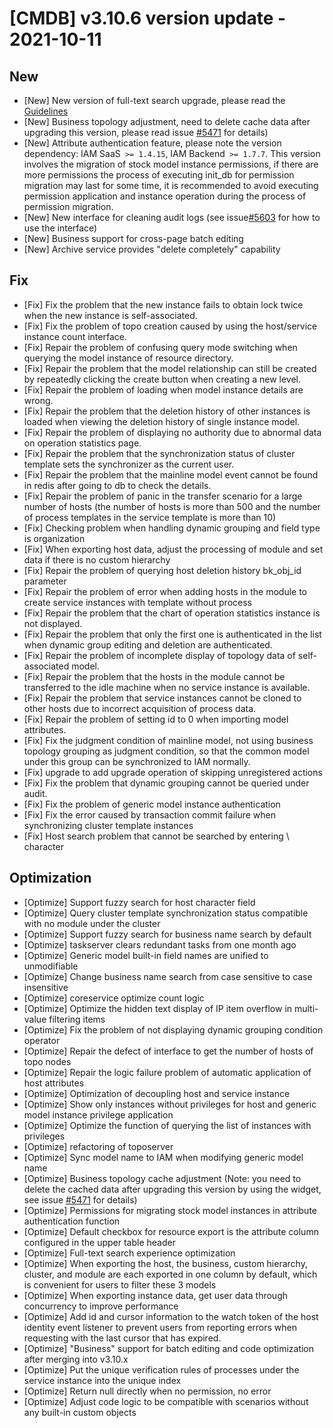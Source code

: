 # [CMDB] v3.10.6 version update - 2021-10-11

## New

- [New] New version of full-text search upgrade, please read the [Guidelines](https://github.com/TencentBlueKing/bk-cmdb/issues/5507)
- [New] Business topology adjustment, need to delete cache data after upgrading this version, please read issue [#5471](https://github.com/TencentBlueKing/bk-cmdb/issues/5471) for details)
- [New] Attribute authentication feature, please note the version dependency: IAM SaaS` >= 1.4.15`, IAM Backend` >= 1.7.7`. This version involves the migration of stock model instance permissions, if there are more permissions the process of executing init_db for permission migration may last for some time, it is recommended to avoid executing permission application and instance operation during the process of permission migration.
- [New] New interface for cleaning audit logs (see issue[#5603](https://github.com/TencentBlueKing/bk-cmdb/issues/5603) for how to use the interface)
- [New] Business support for cross-page batch editing
- [New] Archive service provides "delete completely" capability

## Fix

- [Fix] Fix the problem that the new instance fails to obtain lock twice when the new instance is self-associated.
- [Fix] Fix the problem of topo creation caused by using the host/service instance count interface.
- [Fix] Repair the problem of confusing query mode switching when querying the model instance of resource directory.
- [Fix] Repair the problem that the model relationship can still be created by repeatedly clicking the create button when creating a new level.
- [Fix] Repair the problem of loading when model instance details are wrong.
- [Fix] Repair the problem that the deletion history of other instances is loaded when viewing the deletion history of single instance model.
- [Fix] Repair the problem of displaying no authority due to abnormal data on operation statistics page.
- [Fix] Repair the problem that the synchronization status of cluster template sets the synchronizer as the current user.
- [Fix] Repair the problem that the mainline model event cannot be found in redis after going to db to check the details.
- [Fix] Repair the problem of panic in the transfer scenario for a large number of hosts (the number of hosts is more than 500 and the number of process templates in the service template is more than 10)
- [Fix] Checking problem when handling dynamic grouping and field type is organization
- [Fix] When exporting host data, adjust the processing of module and set data if there is no custom hierarchy
- [Fix] Repair the problem of querying host deletion history bk_obj_id parameter
- [Fix] Repair the problem of error when adding hosts in the module to create service instances with template without process
- [Fix] Repair the problem that the chart of operation statistics instance is not displayed.
- [Fix] Repair the problem that only the first one is authenticated in the list when dynamic group editing and deletion are authenticated.
- [Fix] Repair the problem of incomplete display of topology data of self-associated model.
- [Fix] Repair the problem that the hosts in the module cannot be transferred to the idle machine when no service instance is available.
- [Fix] Repair the problem that service instances cannot be cloned to other hosts due to incorrect acquisition of process data.
- [Fix] Repair the problem of setting id to 0 when importing model attributes.
- [Fix] Fix the judgment condition of mainline model, not using business topology grouping as judgment condition, so that the common model under this group can be synchronized to IAM normally.
- [Fix] upgrade to add upgrade operation of skipping unregistered actions
- [Fix] Fix the problem that dynamic grouping cannot be queried under audit.
- [Fix] Fix the problem of generic model instance authentication
- [Fix] Fix the error caused by transaction commit failure when synchronizing cluster template instances
- [Fix] Host search problem that cannot be searched by entering \ character

## Optimization

- [Optimize] Support fuzzy search for host character field
- [Optimize] Query cluster template synchronization status compatible with no module under the cluster
- [Optimize] Support fuzzy search for business name search by default
- [Optimize] taskserver clears redundant tasks from one month ago
- [Optimize] Generic model built-in field names are unified to unmodifiable
- [Optimize] Change business name search from case sensitive to case insensitive
- [Optimize] coreservice optimize count logic
- [Optimize] Optimize the hidden text display of IP item overflow in multi-value filtering items
- [Optimize] Fix the problem of not displaying dynamic grouping condition operator
- [Optimize] Repair the defect of interface to get the number of hosts of topo nodes
- [Optimize] Repair the logic failure problem of automatic application of host attributes
- [Optimize] Optimization of decoupling host and service instance
- [Optimize] Show only instances without privileges for host and generic model instance privilege application
- [Optimize] Optimize the function of querying the list of instances with privileges
- [Optimize] refactoring of toposerver
- [Optimize] Sync model name to IAM when modifying generic model name
- [Optimize] Business topology cache adjustment (Note: you need to delete the cached data after upgrading this version by using the widget, see issue [#5471](https://github.com/TencentBlueKing/bk-cmdb/issues/5471) for details)
- [Optimize] Permissions for migrating stock model instances in attribute authentication function
- [Optimize] Default checkbox for resource export is the attribute column configured in the upper table header
- [Optimize] Full-text search experience optimization
- [Optimize] When exporting the host, the business, custom hierarchy, cluster, and module are each exported in one column by default, which is convenient for users to filter these 3 models
- [Optimize] When exporting instance data, get user data through concurrency to improve performance
- [Optimize] Add id and cursor information to the watch token of the host identity event listener to prevent users from reporting errors when requesting with the last cursor that has expired.
- [Optimize] "Business" support for batch editing and code optimization after merging into v3.10.x
- [Optimize] Put the unique verification rules of processes under the service instance into the unique index
- [Optimize] Return null directly when no permission, no error
- [Optimize] Adjust code logic to be compatible with scenarios without any built-in custom objects